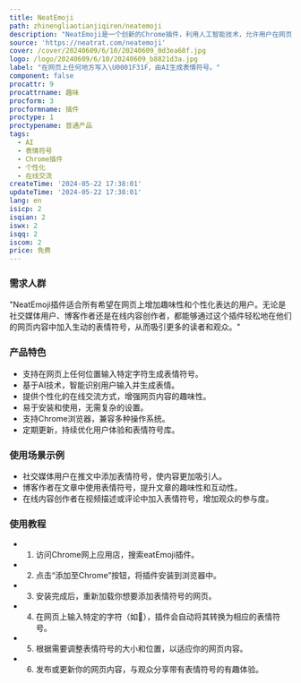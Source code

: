 ```yaml
---
title: NeatEmoji
path: zhinengliaotianjiqiren/neatemoji
description: "NeatEmoji是一个创新的Chrome插件，利用人工智能技术，允许用户在网页上的任何位置输入特定的字符（如\U0001F31F）来生成相应的表情符号。这项技术不仅为网页内容增添了趣味性，也为用户提供了一种全新的交互方式，使在线交流更加生动和个性化。NeatEmoji背后的AI技术能够智能识别用户输入的字符，并迅速生成相应的表情符号，极大地丰富了用户的在线体验。"
source: 'https://neatrat.com/neatemoji'
cover: /cover/20240609/6/10/20240609_0d3ea68f.jpg
logo: /logo/20240609/6/10/20240609_b8821d3a.jpg
label: "在网页上任何地方写入\U0001F31F，由AI生成表情符号。"
component: false
procattr: 9
procattrname: 趣味
procform: 3
procformname: 插件
proctype: 1
proctypename: 普通产品
tags:
  - AI
  - 表情符号
  - Chrome插件
  - 个性化
  - 在线交流
createTime: '2024-05-22 17:38:01'
updateTime: '2024-05-22 17:38:01'
lang: en
isicp: 2
isqian: 2
iswx: 2
isqq: 2
iscom: 2
price: 免费
---
```




### 需求人群
"NeatEmoji插件适合所有希望在网页上增加趣味性和个性化表达的用户。无论是社交媒体用户、博客作者还是在线内容创作者，都能够通过这个插件轻松地在他们的网页内容中加入生动的表情符号，从而吸引更多的读者和观众。"

### 产品特色
* 支持在网页上任何位置输入特定字符生成表情符号。
* 基于AI技术，智能识别用户输入并生成表情。
* 提供个性化的在线交流方式，增强网页内容的趣味性。
* 易于安装和使用，无需复杂的设置。
* 支持Chrome浏览器，兼容多种操作系统。
* 定期更新，持续优化用户体验和表情符号库。

### 使用场景示例
* 社交媒体用户在推文中添加表情符号，使内容更加吸引人。
* 博客作者在文章中使用表情符号，提升文章的趣味性和互动性。
* 在线内容创作者在视频描述或评论中加入表情符号，增加观众的参与度。

### 使用教程
* 1. 访问Chrome网上应用店，搜索eatEmoji插件。
* 2. 点击“添加至Chrome”按钮，将插件安装到浏览器中。
* 3. 安装完成后，重新加载你想要添加表情符号的网页。
* 4. 在网页上输入特定的字符（如🌟），插件会自动将其转换为相应的表情符号。
* 5. 根据需要调整表情符号的大小和位置，以适应你的网页内容。
* 6. 发布或更新你的网页内容，与观众分享带有表情符号的有趣体验。

  
